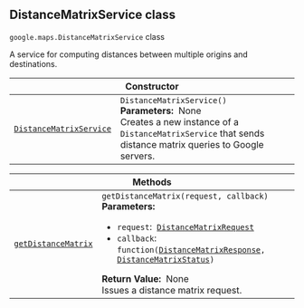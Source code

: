 
<devsite-heading><h2 id="DistanceMatrixService" is-upgraded="">DistanceMatrixService class</h2></devsite-heading>
<p>
<code translate="no" dir="ltr"><span itemprop="path">google.maps</span>.<span itemprop="name">DistanceMatrixService</span></code>
class
</p>
<p>A service for computing distances between multiple origins and destinations.</p>
<div class="devsite-table-wrapper"><table class="constructors responsive" summary="class DistanceMatrixService - Constructor">
<thead>
<tr><th colspan="2" id="DistanceMatrixService.constructor">Constructor</th>
</tr></thead>
<tbody>
<tr>
<td><code translate="no" dir="ltr"><a class="secret-link" href="#DistanceMatrixService.constructor"><span>DistanceMatrixService</span></a></code></td>
<td><div><code translate="no" dir="ltr">DistanceMatrixService()</code></div>
<div class="desc"><strong>Parameters:</strong>&nbsp; None</div>
<div class="desc">Creates a new instance of a <code translate="no" dir="ltr">DistanceMatrixService</code> that sends distance matrix queries to Google servers.</div></td>
</tr>
</tbody>
</table></div>
<div class="devsite-table-wrapper"><table class="methods responsive" summary="class DistanceMatrixService - Methods">
<thead>
<tr><th colspan="2">Methods</th>
</tr></thead>
<tbody>
<tr id="DistanceMatrixService.getDistanceMatrix">
<td itemprop="property"><code translate="no" dir="ltr"><a class="secret-link" href="#DistanceMatrixService.getDistanceMatrix"><span>getDistanceMatrix</span></a></code></td>
<td><div><code translate="no" dir="ltr">getDistanceMatrix(request, callback)</code></div>
<div class="desc"><strong>Parameters:</strong>&nbsp; <ul>
<li><code translate="no" dir="ltr">request</code>:&nbsp; <code translate="no" dir="ltr"><a href="DistanceMatrixRequest.md">DistanceMatrixRequest</a></code></li>
<li><code translate="no" dir="ltr">callback</code>:&nbsp; <code translate="no" dir="ltr">function(<a href="DistanceMatrixResponse.md">DistanceMatrixResponse</a>, <a href="DistanceMatrixStatus.md">DistanceMatrixStatus</a>)</code></li>
</ul></div>
<div class="desc"><strong>Return Value:</strong>&nbsp; None</div>
<div class="desc">Issues a distance matrix request.</div></td>
</tr>
</tbody>
</table></div>
<script src="replace_links.js"></script>

